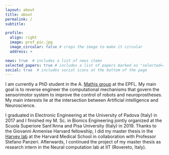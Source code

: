 ```yaml
---
layout: about
title: about
permalink: /
subtitle:

profile:
  align: right
  image: prof_pic.jpg
  image_circular: false # crops the image to make it circular
  address: >

news: true  # includes a list of news items
selected_papers: true # includes a list of papers marked as "selected={true}"
social: true  # includes social icons at the bottom of the page
---
```


I am currently a PhD student in the A. [Mathis group](https://www.mathislab.org/) at the EPFL. My main goal is to reverse engineer the computational mechanisms that govern the sensorimotor system to improve the control of robots and neuroprostheses. My main interests lie at the intersection between Artificial intelligence and Neuroscience. 

I graduated in Electronic Engineering at the University of Padova (Italy) in 2017 and I finished my M. Sc. in Bionics Engineering jointly organized at the Scuola Superiore Sant'Anna and Pisa University (Italy) in 2019. Thanks to the Giovanni Armenise Harvard fellowship, I did my master thesis in the [Harvey lab](https://harveylab.hms.harvard.edu/) at the Harvard Medical School in collaboration with Professor Stefano Panzeri. Afterwards, I continued the project of my master thesis as research intern in the Neural computation lab at IIT (Rovereto, Italy).
